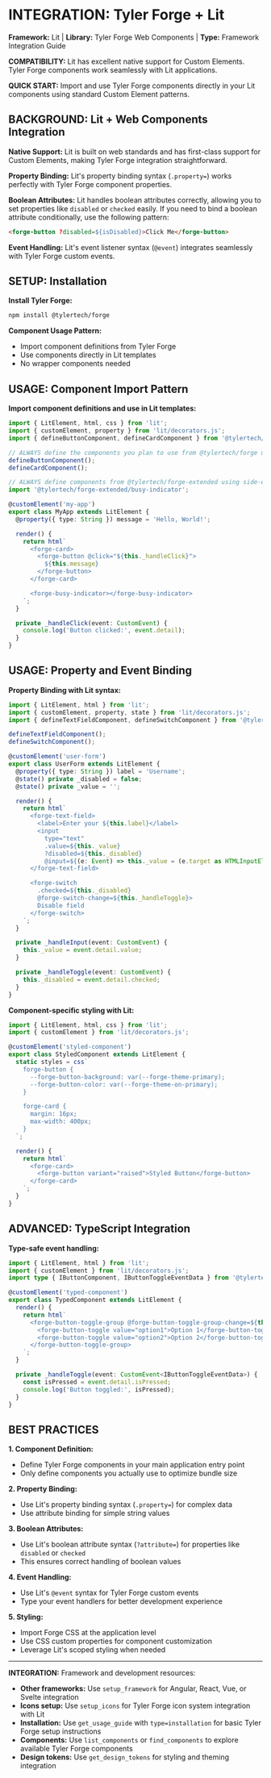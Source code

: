 # INTEGRATION: Tyler Forge + Lit

**Framework:** Lit | **Library:** Tyler Forge Web Components | **Type:** Framework Integration Guide

**COMPATIBILITY:** Lit has excellent native support for Custom Elements. Tyler Forge components work seamlessly with Lit applications.

**QUICK START:** Import and use Tyler Forge components directly in your Lit components using standard Custom Element patterns.

## BACKGROUND: Lit + Web Components Integration

**Native Support:** Lit is built on web standards and has first-class support for Custom Elements, making Tyler Forge integration straightforward.

**Property Binding:** Lit's property binding syntax (`.property=`) works perfectly with Tyler Forge component properties.

**Boolean Attributes:** Lit handles boolean attributes correctly, allowing you to set properties like `disabled` or `checked` easily. If you need to bind a boolean attribute conditionally, use the following pattern:
```html
<forge-button ?disabled=${isDisabled}>Click Me</forge-button>
```

**Event Handling:** Lit's event listener syntax (`@event`) integrates seamlessly with Tyler Forge custom events.

## SETUP: Installation

**Install Tyler Forge:**

```bash
npm install @tylertech/forge
```

**Component Usage Pattern:**
- Import component definitions from Tyler Forge
- Use components directly in Lit templates
- No wrapper components needed

## USAGE: Component Import Pattern

**Import component definitions and use in Lit templates:**

```typescript
import { LitElement, html, css } from 'lit';
import { customElement, property } from 'lit/decorators.js';
import { defineButtonComponent, defineCardComponent } from '@tylertech/forge';

// ALWAYS define the components you plan to use from @tylertech/forge using definition functions
defineButtonComponent();
defineCardComponent();

// ALWAYS define components from @tylertech/forge-extended using side-effect imports
import '@tylertech/forge-extended/busy-indicator';

@customElement('my-app')
export class MyApp extends LitElement {
  @property({ type: String }) message = 'Hello, World!';

  render() {
    return html`
      <forge-card>
        <forge-button @click="${this._handleClick}">
          ${this.message}
        </forge-button>
      </forge-card>

      <forge-busy-indicator></forge-busy-indicator>
    `;
  }

  private _handleClick(event: CustomEvent) {
    console.log('Button clicked:', event.detail);
  }
}
```

## USAGE: Property and Event Binding

**Property Binding with Lit syntax:**

```typescript
import { LitElement, html } from 'lit';
import { customElement, property, state } from 'lit/decorators.js';
import { defineTextFieldComponent, defineSwitchComponent } from '@tylertech/forge';

defineTextFieldComponent();
defineSwitchComponent();

@customElement('user-form')
export class UserForm extends LitElement {
  @property({ type: String }) label = 'Username';
  @state() private _disabled = false;
  @state() private _value = '';

  render() {
    return html`
      <forge-text-field>
        <label>Enter your ${this.label}</label>
        <input
          type="text"
          .value=${this._value}
          ?disabled=${this._disabled}
          @input=${(e: Event) => this._value = (e.target as HTMLInputElement).value}>
      </forge-text-field>

      <forge-switch
        .checked=${this._disabled}
        @forge-switch-change=${this._handleToggle}>
        Disable field
      </forge-switch>
    `;
  }

  private _handleInput(event: CustomEvent) {
    this._value = event.detail.value;
  }

  private _handleToggle(event: CustomEvent) {
    this._disabled = event.detail.checked;
  }
}
```

**Component-specific styling with Lit:**

```typescript
import { LitElement, html, css } from 'lit';
import { customElement } from 'lit/decorators.js';

@customElement('styled-component')
export class StyledComponent extends LitElement {
  static styles = css`
    forge-button {
      --forge-button-background: var(--forge-theme-primary);
      --forge-button-color: var(--forge-theme-on-primary);
    }

    forge-card {
      margin: 16px;
      max-width: 400px;
    }
  `;

  render() {
    return html`
      <forge-card>
        <forge-button variant="raised">Styled Button</forge-button>
      </forge-card>
    `;
  }
}
```

## ADVANCED: TypeScript Integration

**Type-safe event handling:**

```typescript
import { LitElement, html } from 'lit';
import { customElement } from 'lit/decorators.js';
import type { IButtonComponent, IButtonToggleEventData } from '@tylertech/forge';

@customElement('typed-component')
export class TypedComponent extends LitElement {
  render() {
    return html`
      <forge-button-toggle-group @forge-button-toggle-group-change=${this._handleToggle}>
        <forge-button-toggle value="option1">Option 1</forge-button-toggle>
        <forge-button-toggle value="option2">Option 2</forge-button-toggle>
      </forge-button-toggle-group>
    `;
  }

  private _handleToggle(event: CustomEvent<IButtonToggleEventData>) {
    const isPressed = event.detail.isPressed;
    console.log('Button toggled:', isPressed);
  }
}
```

## BEST PRACTICES

**1. Component Definition:**
- Define Tyler Forge components in your main application entry point
- Only define components you actually use to optimize bundle size

**2. Property Binding:**
- Use Lit's property binding syntax (`.property=`) for complex data
- Use attribute binding for simple string values

**3. Boolean Attributes:**
- Use Lit's boolean attribute syntax (`?attribute=`) for properties like `disabled` or `checked`
- This ensures correct handling of boolean values

**4. Event Handling:**
- Use Lit's `@event` syntax for Tyler Forge custom events
- Type your event handlers for better development experience

**5. Styling:**
- Import Forge CSS at the application level
- Use CSS custom properties for component customization
- Leverage Lit's scoped styling when needed

---

**INTEGRATION:** Framework and development resources:
- **Other frameworks:** Use `setup_framework` for Angular, React, Vue, or Svelte integration
- **Icons setup:** Use `setup_icons` for Tyler Forge icon system integration with Lit
- **Installation:** Use `get_usage_guide` with `type=installation` for basic Tyler Forge setup instructions
- **Components:** Use `list_components` or `find_components` to explore available Tyler Forge components
- **Design tokens:** Use `get_design_tokens` for styling and theming integration
